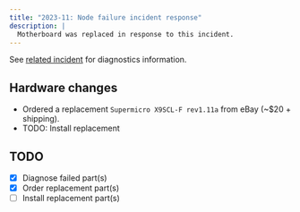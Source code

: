 ```yaml
---
title: "2023-11: Node failure incident response"
description: |
  Motherboard was replaced in response to this incident.
---
```


See [related incident](/incidents/2023-11-12-node-failure/index.md) for diagnostics
information.


## Hardware changes

* Ordered a replacement `Supermicro X9SCL-F rev1.11a` from eBay (~$20 + shipping).
* TODO: Install replacement


## TODO

- [x] Diagnose failed part(s)
- [x] Order replacement part(s)
- [ ] Install replacement part(s)
